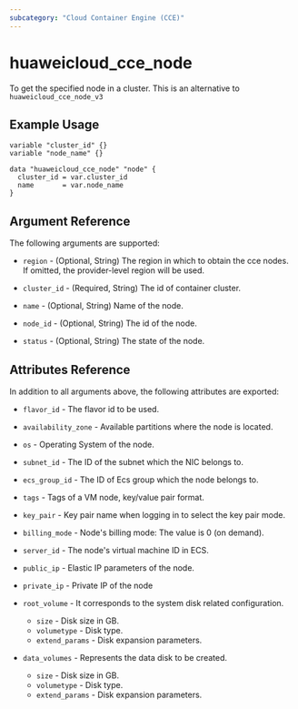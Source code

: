 ```yaml
---
subcategory: "Cloud Container Engine (CCE)"
---
```


# huaweicloud_cce_node

To get the specified node in a cluster. This is an alternative to `huaweicloud_cce_node_v3`

## Example Usage

```hcl
variable "cluster_id" {}
variable "node_name" {}

data "huaweicloud_cce_node" "node" {
  cluster_id = var.cluster_id
  name       = var.node_name
}
```

## Argument Reference

The following arguments are supported:

* `region` - (Optional, String) The region in which to obtain the cce nodes. If omitted, the provider-level region will
  be used.

* `cluster_id` - (Required, String) The id of container cluster.

* `name` - (Optional, String) Name of the node.

* `node_id` - (Optional, String) The id of the node.

* `status` - (Optional, String) The state of the node.

## Attributes Reference

In addition to all arguments above, the following attributes are exported:

* `flavor_id` - The flavor id to be used.

* `availability_zone` - Available partitions where the node is located.

* `os` - Operating System of the node.

* `subnet_id` - The ID of the subnet which the NIC belongs to.

* `ecs_group_id` - The ID of Ecs group which the node belongs to.

* `tags` - Tags of a VM node, key/value pair format.

* `key_pair` - Key pair name when logging in to select the key pair mode.

* `billing_mode` - Node's billing mode: The value is 0 (on demand).

* `server_id` - The node's virtual machine ID in ECS.

* `public_ip` - Elastic IP parameters of the node.

* `private_ip` - Private IP of the node

* `root_volume` - It corresponds to the system disk related configuration.

  + `size` - Disk size in GB.
  + `volumetype` - Disk type.
  + `extend_params` - Disk expansion parameters.

* `data_volumes` - Represents the data disk to be created.

  + `size` - Disk size in GB.
  + `volumetype` - Disk type.
  + `extend_params` - Disk expansion parameters.
